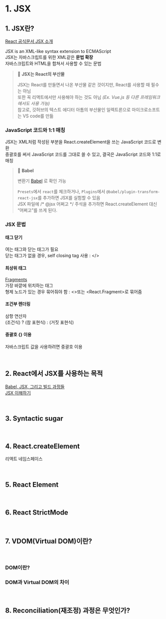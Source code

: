 # 1. JSX

## 1. JSX란?

[React 공식문서 JSX 소개](https://ko.reactjs.org/docs/introducing-jsx.html)

JSX is an XML-like syntax extension to ECMAScript  
JSX는 자바스크립트를 위한 XML같은 **문법 확장**  
자바스크립트와 HTML을 합쳐서 사용할 수 있는 문법

> 🧺 **JSX는 React의 부산물**
>
> JSX는 React를 만들면서 나온 부산물 같은 것이지만, React를 사용할 때 필수는 아님  
> 또한 꼭 리액트에서만 사용해야 하는 것도 아님 <em>(Ex. Vue.js 등 다른 프레임워크에서도 사용 가능)</em>  
> 참고로, 깃허브의 텍스트 에디터 아톰의 부산물인 일렉트론으로 마이크로소프트는 VS code를 만듦


### JavaScript 코드와 1:1 매칭

JSX는 XML처럼 작성된 부분을 React.createElement을 쓰는 JavaScript 코드로 변환  
중괄호를 써서 JavaScript 코드를 그대로 쓸 수 있고, 결국은 JavaScript 코드와 1:1로 매칭

> 🗼 **Babel**
> 
> 변환기 [Babel](https://babeljs.io/repl) 로 확인 가능
> 
> `Presets`에서 `react`를 체크하거나, `Plugins`에서 `@babel/plugin-transform-react-jsx`를 추가하면 JSX를 실험할 수 있음  
> JSX 파일에 /* @jsx 어쩌고 */ 주석을 추가하면 React.createElement 대신 “어쩌고”를 쓰게 된다.


### JSX 문법

#### 태그 닫기

여는 태그와 닫는 태그가 필요    
닫는 태그가 없을 경우, self closing tag 사용 : </>

#### 최상위 태그

[Fragments](https://ko.reactjs.org/docs/fragments.html)  
가장 바깥에 위치하는 태그  
형제 노드가 있는 경우 묶어줘야 함 : <>또는 <React.Fragment>로 묶어줌

#### 조건부 렌더링

삼항 연산자  
(조건식) ? (참 표현식) : (거짓 표현식)

#### 중괄호 {} 이용

자바스크립트 값을 사용하려면 중괄호 이용

<br>

## 2. React에서 JSX를 사용하는 목적

[Babel, JSX, 그리고 빌드 과정들](https://ko.reactjs.org/docs/faq-build.html)  
[JSX 이해하기](https://ko.reactjs.org/docs/jsx-in-depth.html)



<br>

## 3. Syntactic sugar

<br>

## 4. React.createElement

리액트 네임스페이스 

<br>

## 5. React Element

<br>

## 6. React StrictMode

<br>

## 7. VDOM(Virtual DOM)이란?

<br>

### DOM이란?

### DOM과 Virtual DOM의 차이

<br>

## 8. Reconciliation(재조정) 과정은 무엇인가?
